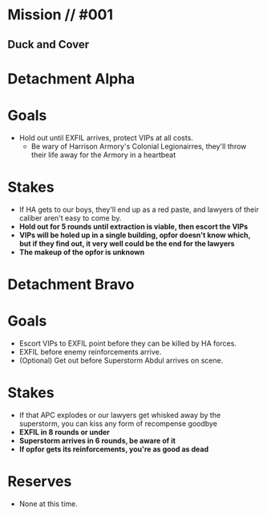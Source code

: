# Mission // #001
## Duck and Cover
# **Detachment Alpha**
# Goals
- Hold out until EXFIL arrives, protect VIPs at all costs.
  - Be wary of Harrison Armory's Colonial Legionairres, they'll throw their life away for the Armory in a heartbeat

# Stakes
- If HA gets to our boys, they'll end up as a red paste, and lawyers of their caliber aren't easy to come by. 
- **Hold out for 5 rounds until extraction is viable, then escort the VIPs**
- **VIPs will be holed up in a single building, opfor doesn't know which, but if they find out, it very well could be the end for the lawyers**
- **The makeup of the opfor is unknown**

# **Detachment Bravo**
# Goals
- Escort VIPs to EXFIL point before they can be killed by HA forces.
- EXFIL before enemy reinforcements arrive.
- (Optional) Get out before Superstorm Abdul arrives on scene.

# Stakes
- If that APC explodes or our lawyers get whisked away by the superstorm, you can kiss any form of recompense goodbye
- **EXFIL in 8 rounds or under**
- **Superstorm arrives in 6 rounds, be aware of it**
- **If opfor gets its reinforcements, you're as good as dead**


# Reserves
- None at this time.
